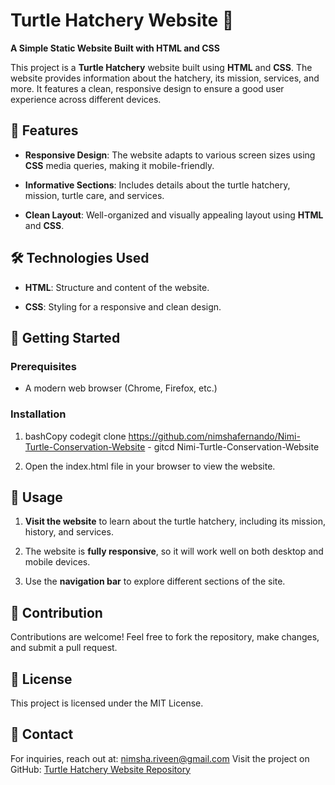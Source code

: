Turtle Hatchery Website 🐢
==========================

**A Simple Static Website Built with HTML and CSS**

This project is a **Turtle Hatchery** website built using **HTML** and **CSS**. The website provides information about the hatchery, its mission, services, and more. It features a clean, responsive design to ensure a good user experience across different devices.

🌟 Features
-----------

*   **Responsive Design**: The website adapts to various screen sizes using **CSS** media queries, making it mobile-friendly.
    
*   **Informative Sections**: Includes details about the turtle hatchery, mission, turtle care, and services.
    
*   **Clean Layout**: Well-organized and visually appealing layout using **HTML** and **CSS**.
    

🛠️ Technologies Used
---------------------

*   **HTML**: Structure and content of the website.
    
*   **CSS**: Styling for a responsive and clean design.
    

📌 Getting Started
------------------

### **Prerequisites**

*   A modern web browser (Chrome, Firefox, etc.)
    

### **Installation**

1.  bashCopy codegit clone https://github.com/nimshafernando/Nimi-Turtle-Conservation-Website - gitcd Nimi-Turtle-Conservation-Website
    
2.  Open the index.html file in your browser to view the website.
    

📖 Usage
--------

1.  **Visit the website** to learn about the turtle hatchery, including its mission, history, and services.
    
2.  The website is **fully responsive**, so it will work well on both desktop and mobile devices.
    
3.  Use the **navigation bar** to explore different sections of the site.
    

🤝 Contribution
---------------

Contributions are welcome! Feel free to fork the repository, make changes, and submit a pull request.

📜 License
----------

This project is licensed under the MIT License.

📧 Contact
----------

For inquiries, reach out at: nimsha.riveen@gmail.com
Visit the project on GitHub: [Turtle Hatchery Website Repository](https://github.com/nimshafernando/Nimi-Turtle-Conservation-Website)
